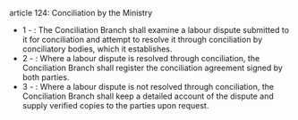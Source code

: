 article 124: Conciliation by the Ministry

<ul>
			<li>1 - : The Conciliation Branch shall examine a labour dispute submitted to it for conciliation and attempt to resolve it through conciliation by conciliatory bodies, which it establishes.<ul>
			</ul></li>			<li>2 - : Where a labour dispute is resolved through conciliation, the Conciliation Branch shall register the conciliation agreement signed by both parties.<ul>
			</ul></li>			<li>3 - : Where a labour dispute is not resolved through conciliation, the Conciliation Branch shall keep a detailed account of the dispute and supply verified copies to the parties upon request.<ul>
			</ul></li></ul>